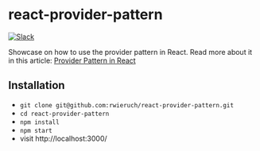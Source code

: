 # react-provider-pattern

[![Slack](https://slack-the-road-to-learn-react.wieruch.com/badge.svg)](https://slack-the-road-to-learn-react.wieruch.com/)

Showcase on how to use the provider pattern in React. Read more about it in this article: [Provider Pattern in React](https://www.robinwieruch.de/react-provider-pattern-context)

## Installation

* `git clone git@github.com:rwieruch/react-provider-pattern.git`
* `cd react-provider-pattern`
* `npm install`
* `npm start`
* visit http://localhost:3000/

